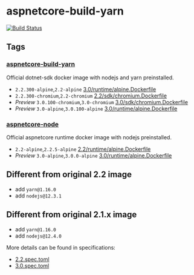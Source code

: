 # aspnetcore-build-yarn

[![Build Status](https://travis-ci.org/ZeekoZhu/aspnetcore-build-yarn.svg)](https://travis-ci.org/ZeekoZhu/aspnetcore-build-yarn)

## Tags

### [aspnetcore-build-yarn](https://hub.docker.com/r/zeekozhu/aspnetcore-build-yarn/)

Official dotnet-sdk docker image with nodejs and yarn preinstalled.

- `2.2.300-alpine`,`2.2-alpine` [3.0/runtime/alpine.Dockerfile](https://github.com/ZeekoZhu/aspnetcore-build-yarn/blob/master/3.0/sdk/alpine.Dockerfile)
- `2.2.300-chromium`,`2.2-chromium` [2.2/sdk/chromium.Dockerfile](https://github.com/ZeekoZhu/aspnetcore-build-yarn/blob/master/2.2/sdk/alpine.Dockerfile)
- *Preview* `3.0.100-chromium`,`3.0-chromium` [3.0/sdk/chromium.Dockerfile](https://github.com/ZeekoZhu/aspnetcore-build-yarn/blob/master/3.0/sdk/alpine.Dockerfile)
- *Preview* `3.0-alpine`,`3.0.100-alpine` [3.0/runtime/alpine.Dockerfile](https://github.com/ZeekoZhu/aspnetcore-build-yarn/blob/master/3.0/sdk/alpine.Dockerfile)

### [aspnetcore-node](https://hub.docker.com/r/zeekozhu/aspnetcore-node/)

Official aspnetcore runtime docker image with nodejs preinstalled.

- `2.2-alpine`,`2.2.5-alpine` [2.2/runtime/alpine.Dockerfile](https://github.com/ZeekoZhu/aspnetcore-build-yarn/blob/master/2.2/runtime/alpine.Dockerfile)
- *Preview* `3.0-alpine`,`3.0.0-alpine` [3.0/runtime/alpine.Dockerfile](https://github.com/ZeekoZhu/aspnetcore-build-yarn/blob/master/3.0/runtime/alpine.Dockerfile)

## Different from original 2.2 image

- add `yarn@1.16.0`
- add `nodejs@12.3.1`

## Different from original 2.1.x image

- add `yarn@1.16.0`
- add `nodejs@12.4.0`

More details can be found in specifications:

- [2.2.spec.toml](https://github.com/ZeekoZhu/aspnetcore-build-yarn/blob/master/2.2.spec.toml)
- [3.0.spec.toml](https://github.com/ZeekoZhu/aspnetcore-build-yarn/blob/master/3.0.spec.toml)

